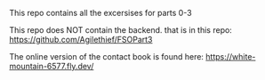 This repo contains all the excersises for parts 0-3

This repo does NOT contain the backend. that is in this repo:
https://github.com/Agilethief/FSOPart3

The online version of the contact book is found here:
https://white-mountain-6577.fly.dev/
